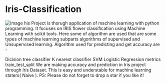# Iris-Classification
![image](https://github.com/Varma4004/Iris-Classification/assets/135794595/b97b67ef-e964-48f0-8f5d-b4b3f7348542)
his Project is thorugh application of machine learning with python programming. It focuses on IRIS flower classification using Machine Learning with scikit tools. Here some of algorithm are used that are some types of machine learning subparts algorithms of supervised and Unsupervised learning. Algorithm used for predicting and get accuracy are -

Dicision tree classifier
K nearest classifier
SVM
Logistic Regression
metrics
train_test_split We are making accuracy and prediction in Iris project through Iris Dataset. This is easy and understable for machine learning staters( Naive ).
PS: Please do not forget to drop a star if you like it!
